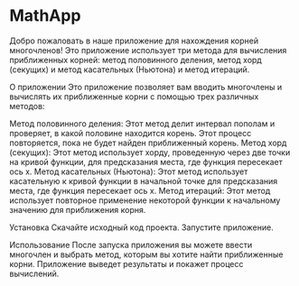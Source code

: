 # MathApp
Добро пожаловать в наше приложение для нахождения корней многочленов! Это приложение использует три метода для вычисления приближенных корней: метод половинного деления, метод хорд (секущих) и метод касательных (Ньютона) и метод итераций.

О приложении
Это приложение позволяет вам вводить многочлены и вычислять их приближенные корни с помощью трех различных методов:

Метод половинного деления: Этот метод делит интервал пополам и проверяет, в какой половине находится корень. Этот процесс повторяется, пока не будет найден приближенный корень.
Метод хорд (секущих): Этот метод использует хорду, проведенную через две точки на кривой функции, для предсказания места, где функция пересекает ось x.
Метод касательных (Ньютона): Этот метод использует касательную к кривой функции в начальной точке для предсказания места, где функция пересекает ось x.
Метод итераций: Этот метод использует повторное применение некоторой функции к начальному значению для приближения корня.

Установка
Скачайте исходный код проекта.
Запустите приложение.

Использование
После запуска приложения вы можете ввести многочлен и выбрать метод, которым вы хотите найти приближенные корни. Приложение выведет результаты и покажет процесс вычислений.
